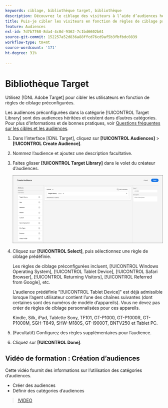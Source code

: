 ```yaml
---
keywords: ciblage, bibliothèque target, bibliothèque
description: Découvrez le ciblage des visiteurs à l’aide d’audiences héritées préconfigurées.
title: Puis-je cibler les visiteurs en fonction de règles de ciblage préconfigurées ?
feature: Audiences
exl-id: 7d7b7768-8da4-4c0d-9362-7c1bd6602b61
source-git-commit: 152257a52d836a88ffcd76cd9af5b3fbfbdc0839
workflow-type: tm+mt
source-wordcount: '171'
ht-degree: 31%

---
```


# Bibliothèque Target

Utilisez [!DNL Adobe Target] pour cibler les utilisateurs en fonction de règles de ciblage préconfigurées.

Les audiences préconfigurées dans la catégorie [!UICONTROL Target Library] sont des audiences héritées et existent dans d’autres catégories. Pour plus d’informations et de bonnes pratiques, voir [Questions fréquentes sur les cibles et les audiences](/help/main/c-target/c-troubleshooting-targets-and-audiences/troubleshooting-targets-and-audiences.md#concept_C4EE4B8F4840430CBD798D579A8F208D).

1. Dans l’interface [!DNL Target], cliquez sur **[!UICONTROL Audiences]** > **[!UICONTROL Create Audience]**.
1. Nommez l’audience et ajoutez une description facultative.
1. Faites glisser **[!UICONTROL Target Library]** dans le volet du créateur d’audiences.

   ![Bibliothèque Target](assets/target_library.png)

1. Cliquez sur **[!UICONTROL Select]**, puis sélectionnez une règle de ciblage prédéfinie.

   Les règles de ciblage préconfigurées incluent, [!UICONTROL Windows Operating System], [!UICONTROL Tablet Device], [!UICONTROL Safari Browser], [!UICONTROL Returning Visitors], [!UICONTROL Referred from Google], etc.

   L’audience prédéfinie &quot;[!UICONTROL Tablet Device]&quot; est déjà admissible lorsque l’agent utilisateur contient l’une des chaînes suivantes (dont certaines sont des numéros de modèle d’appareils). Vous ne devez pas créer de règles de ciblage personnalisées pour ces appareils.

   Kindle, Silk, iPad, Tablette Sony, TF101, GT-P1000, GT-P1000R, GT-P1000M, SGH-T849, SHW-M180S, GT-I9000T, BNTV250 et Tablet PC.

1. (Facultatif) Configurez des règles supplémentaires pour l’audience.
1. Cliquez sur **[!UICONTROL Done]**.

## Vidéo de formation : Création d’audiences

Cette vidéo fournit des informations sur l’utilisation des catégories d’audiences.

* Créer des audiences
* Définir des catégories d’audiences

>[!VIDEO](https://video.tv.adobe.com/v/17392)
